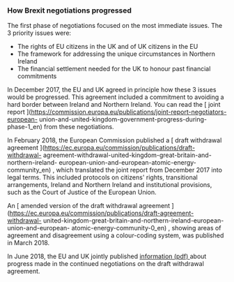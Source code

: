 ###  How Brexit negotiations progressed

The first phase of negotiations focused on the most immediate issues. The 3
priority issues were:

  * The rights of EU citizens in the UK and of UK citizens in the EU 
  * The framework for addressing the unique circumstances in Northern Ireland 
  * The financial settlement needed for the UK to honour past financial commitments 

In December 2017, the EU and UK agreed in principle how these 3 issues would
be progressed. This agreement included a commitment to avoiding a hard border
between Ireland and Northern Ireland. You can read the [ joint report
](https://commission.europa.eu/publications/joint-report-negotiators-european-
union-and-united-kingdom-government-progress-during-phase-1_en) from these
negotiations.

In February 2018, the European Commission published a [ draft withdrawal
agreement ](https://ec.europa.eu/commission/publications/draft-withdrawal-
agreement-withdrawal-united-kingdom-great-britain-and-northern-ireland-
european-union-and-european-atomic-energy-community_en) , which translated the
joint report from December 2017 into legal terms. This included protocols on
citizens' rights, transitional arrangements, Ireland and Northern Ireland and
institutional provisions, such as the Court of Justice of the European Union.

An [ amended version of the draft withdrawal agreement
](https://ec.europa.eu/commission/publications/draft-agreement-withdrawal-
united-kingdom-great-britain-and-northern-ireland-european-union-and-european-
atomic-energy-community-0_en) , showing areas of agreement and disagreement
using a colour-coding system, was published in March 2018.

In June 2018, the EU and UK jointly published [ information (pdf)
](https://assets.publishing.service.gov.uk/media/5b29327d40f0b634cfb506a6/Joint_Statement_-_19_June_2018.pdf)
about progress made in the continued negotiations on the draft withdrawal
agreement.
